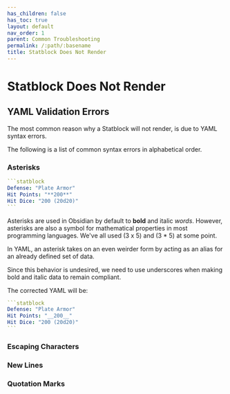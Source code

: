 ```yaml
---
has_children: false
has_toc: true
layout: default
nav_order: 1
parent: Common Troubleshooting
permalink: /:path/:basename
title: Statblock Does Not Render
---
```


# Statblock Does Not Render

## YAML Validation Errors

The most common reason why a Statblock will not render, is due to YAML syntax errors. 

The following is a list of common syntax errors in alphabetical order.

### Asterisks

````yaml
```statblock
Defense: "Plate Armor"
Hit Points: "**200**" 
Hit Dice: "200 (20d20)"
```
````

Asterisks are used in Obsidian by default to **bold** and italic *words*. However, asterisks are also a symbol for mathematical properties in most programming languages. We've all used (3 x 5) and (3 \* 5) at some point. 

In YAML, an asterisk takes on an even weirder form by acting as an alias for an already defined set of data. 

Since this behavior is undesired, we need to use underscores when making bold and italic data to remain compliant.

The corrected YAML will be:

````yaml
```statblock
Defense: "Plate Armor"
Hit Points: "__200__" 
Hit Dice: "200 (20d20)"
```
````


### Escaping Characters


### New Lines


### Quotation Marks